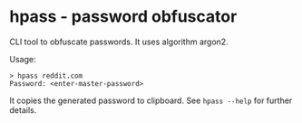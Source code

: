 # hpass - password obfuscator
 
CLI tool to obfuscate passwords. It uses algorithm argon2.

Usage:

```
> hpass reddit.com
Password: <enter-master-password>
```

It copies the generated password to clipboard.
See `hpass --help` for further details.


